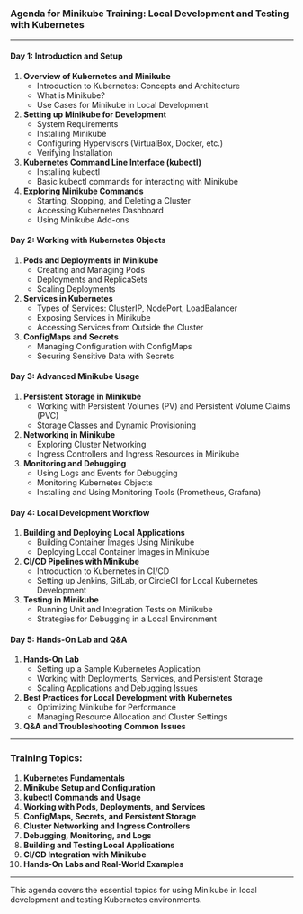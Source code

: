 ### Agenda for Minikube Training: Local Development and Testing with Kubernetes

---

#### **Day 1: Introduction and Setup**
1. **Overview of Kubernetes and Minikube**  
   - Introduction to Kubernetes: Concepts and Architecture  
   - What is Minikube?  
   - Use Cases for Minikube in Local Development  
2. **Setting up Minikube for Development**  
   - System Requirements  
   - Installing Minikube  
   - Configuring Hypervisors (VirtualBox, Docker, etc.)  
   - Verifying Installation  
3. **Kubernetes Command Line Interface (kubectl)**  
   - Installing kubectl  
   - Basic kubectl commands for interacting with Minikube  
4. **Exploring Minikube Commands**  
   - Starting, Stopping, and Deleting a Cluster  
   - Accessing Kubernetes Dashboard  
   - Using Minikube Add-ons  

#### **Day 2: Working with Kubernetes Objects**
1. **Pods and Deployments in Minikube**  
   - Creating and Managing Pods  
   - Deployments and ReplicaSets  
   - Scaling Deployments  
2. **Services in Kubernetes**  
   - Types of Services: ClusterIP, NodePort, LoadBalancer  
   - Exposing Services in Minikube  
   - Accessing Services from Outside the Cluster  
3. **ConfigMaps and Secrets**  
   - Managing Configuration with ConfigMaps  
   - Securing Sensitive Data with Secrets  

#### **Day 3: Advanced Minikube Usage**
1. **Persistent Storage in Minikube**  
   - Working with Persistent Volumes (PV) and Persistent Volume Claims (PVC)  
   - Storage Classes and Dynamic Provisioning  
2. **Networking in Minikube**  
   - Exploring Cluster Networking  
   - Ingress Controllers and Ingress Resources in Minikube  
3. **Monitoring and Debugging**  
   - Using Logs and Events for Debugging  
   - Monitoring Kubernetes Objects  
   - Installing and Using Monitoring Tools (Prometheus, Grafana)  

#### **Day 4: Local Development Workflow**
1. **Building and Deploying Local Applications**  
   - Building Container Images Using Minikube  
   - Deploying Local Container Images in Minikube  
2. **CI/CD Pipelines with Minikube**  
   - Introduction to Kubernetes in CI/CD  
   - Setting up Jenkins, GitLab, or CircleCI for Local Kubernetes Development  
3. **Testing in Minikube**  
   - Running Unit and Integration Tests on Minikube  
   - Strategies for Debugging in a Local Environment  

#### **Day 5: Hands-On Lab and Q&A**
1. **Hands-On Lab**  
   - Setting up a Sample Kubernetes Application  
   - Working with Deployments, Services, and Persistent Storage  
   - Scaling Applications and Debugging Issues  
2. **Best Practices for Local Development with Kubernetes**  
   - Optimizing Minikube for Performance  
   - Managing Resource Allocation and Cluster Settings  
3. **Q&A and Troubleshooting Common Issues**

---

### Training Topics:

1. **Kubernetes Fundamentals**  
2. **Minikube Setup and Configuration**  
3. **kubectl Commands and Usage**  
4. **Working with Pods, Deployments, and Services**  
5. **ConfigMaps, Secrets, and Persistent Storage**  
6. **Cluster Networking and Ingress Controllers**  
7. **Debugging, Monitoring, and Logs**  
8. **Building and Testing Local Applications**  
9. **CI/CD Integration with Minikube**  
10. **Hands-On Labs and Real-World Examples**

---

This agenda covers the essential topics for using Minikube in local development and testing Kubernetes environments.
